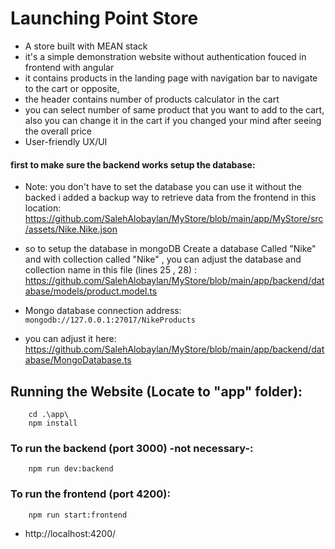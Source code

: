 # Launching Point Store
- A store built with MEAN stack
- it's a simple demonstration website without authentication fouced in frontend with angular
- it contains products in the landing page with navigation bar to navigate to the cart or opposite,
- the header contains number of products calculator in the cart
- you can select number of same product that you want to add to the cart, also you can change it in the cart if you changed your mind after seeing the overall price
- User-friendly UX/UI

#### first to make sure the backend works setup the database:

* Note: you don't have to set the database you can use it without the backed i added a backup way to retrieve data from the frontend in this location:  https://github.com/SalehAlobaylan/MyStore/blob/main/app/MyStore/src/assets/Nike.Nike.json

* so to setup the database in mongoDB Create a database Called "Nike" and with collection called "Nike" ,
    you can adjust the database and collection name in this file (lines 25 , 28) : https://github.com/SalehAlobaylan/MyStore/blob/main/app/backend/database/models/product.model.ts
* Mongo database connection address:
```mongodb://127.0.0.1:27017/NikeProducts```
* you can adjust it here: https://github.com/SalehAlobaylan/MyStore/blob/main/app/backend/database/MongoDatabase.ts

## Running the Website (Locate to "app" folder):
        cd .\app\
        npm install
### To run the backend (port 3000) -not necessary-:
        npm run dev:backend
### To run the frontend (port 4200):
        npm run start:frontend
- http://localhost:4200/
